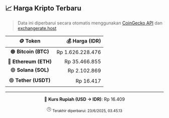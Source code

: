 

<!-- HARGA_KRIPTO -->
## 📈 Harga Kripto Terbaru

> Data ini diperbarui secara otomatis menggunakan [CoinGecko API](https://www.coingecko.com/) dan [exchangerate.host](https://exchangerate.host/)

<div align="center">

| 🪙 Token | 💰 Harga (IDR) |
|:------:|---------------:|
| 🟠 **Bitcoin (BTC)**   | Rp 1.626.228.476 |
| 🔵 **Ethereum (ETH)**  | Rp 35.466.855 |
| 🟣 **Solana (SOL)**    | Rp 2.102.869 |
| 🟢 **Tether (USDT)**   | Rp 16.417 |

---

💱 **Kurs Rupiah (USD → IDR)**: Rp 16.409

🕒 <sub>Terakhir diperbarui: 23/6/2025, 03.45.13</sub>

</div>
<!-- /HARGA_KRIPTO -->